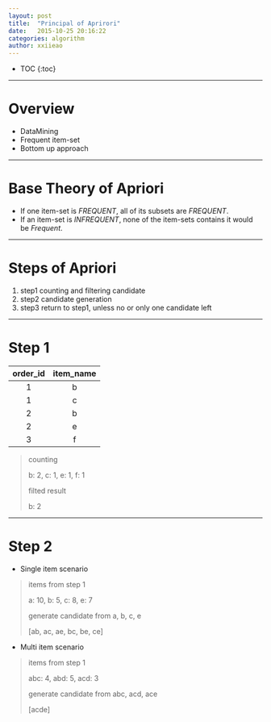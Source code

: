 ```yaml
---
layout: post
title:  "Principal of Aprirori"
date:   2015-10-25 20:16:22
categories: algorithm
author: xxiieao
---
```


* TOC
{:toc}

---

# Overview

- DataMining
- Frequent item-set
- Bottom up approach

---

# Base Theory of Apriori

- If one item-set is *FREQUENT*, all of its subsets are *FREQUENT*.
- If an item-set is *INFREQUENT*, none of the item-sets contains it would be *Frequent*.

---

# Steps of Apriori

1. step1 counting and filtering candidate
2. step2 candidate generation
3. step3 return to step1, unless no or only one candidate left

---

# Step 1

| order_id   | item_name  |
| :--------: | :--------: |
| 1          | b          |
| 1          | c          |
| 2          | b          |
| 2          | e          |
| 3          | f          |


> counting
>
> b: 2, c: 1, e: 1, f: 1
>
> filted result
>
> b: 2

---

# Step 2

- Single item scenario

> items from step 1
>
> a: 10, b: 5, c: 8, e: 7
> 
> generate candidate from a, b, c, e
>
> [ab, ac, ae, bc, be, ce]

- Multi item scenario

> items from step 1
>
> abc: 4, abd: 5, acd: 3
> 
> generate candidate from abc, acd, ace
>
> [acde]